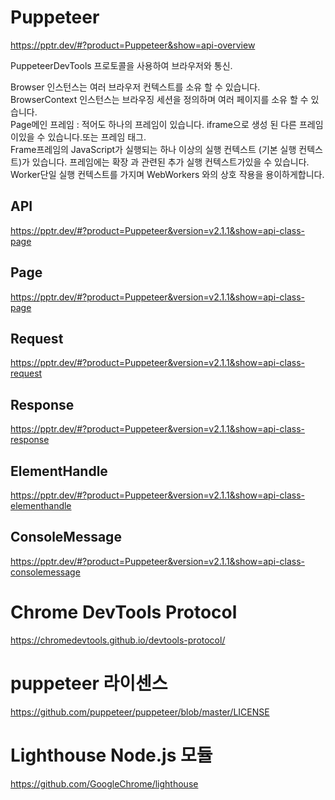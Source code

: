# Puppeteer

https://pptr.dev/#?product=Puppeteer&show=api-overview

PuppeteerDevTools 프로토콜을 사용하여 브라우저와 통신.

Browser 인스턴스는 여러 브라우저 컨텍스트를 소유 할 수 있습니다.
BrowserContext 인스턴스는 브라우징 세션을 정의하며 여러 페이지를 소유 할 수 있습니다.  
Page메인 프레임 : 적어도 하나의 프레임이 있습니다. iframe으로 생성 된 다른 프레임이있을 수 있습니다.또는 프레임 태그.  
Frame프레임의 JavaScript가 실행되는 하나 이상의 실행 컨텍스트 (기본 실행 컨텍스트)가 있습니다. 프레임에는 확장 과 관련된 추가 실행 컨텍스트가있을 수 있습니다.  
Worker단일 실행 컨텍스트를 가지며 WebWorkers 와의 상호 작용을 용이하게합니다.

## API

https://pptr.dev/#?product=Puppeteer&version=v2.1.1&show=api-class-page

## Page

https://pptr.dev/#?product=Puppeteer&version=v2.1.1&show=api-class-page

## Request

https://pptr.dev/#?product=Puppeteer&version=v2.1.1&show=api-class-request

## Response

https://pptr.dev/#?product=Puppeteer&version=v2.1.1&show=api-class-response

## ElementHandle

https://pptr.dev/#?product=Puppeteer&version=v2.1.1&show=api-class-elementhandle

## ConsoleMessage

https://pptr.dev/#?product=Puppeteer&version=v2.1.1&show=api-class-consolemessage

# Chrome DevTools Protocol

https://chromedevtools.github.io/devtools-protocol/

# puppeteer 라이센스

https://github.com/puppeteer/puppeteer/blob/master/LICENSE

# Lighthouse Node.js 모듈

https://github.com/GoogleChrome/lighthouse
